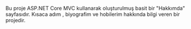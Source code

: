 Bu proje ASP.NET Core MVC kullanarak oluşturulmuş basit bir "Hakkımda" sayfasıdır. Kısaca adım , biyografim ve hobilerim hakkında bilgi veren bir projedir.
